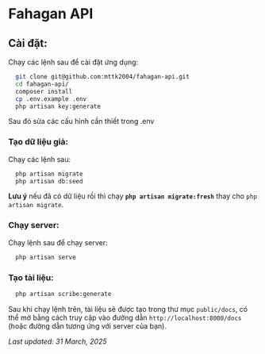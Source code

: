 # Fahagan API

## Cài đặt:

Chạy các lệnh sau để cài đặt ứng dụng:

```bash
  git clone git@github.com:mttk2004/fahagan-api.git
  cd fahagan-api/
  composer install
  cp .env.example .env
  php artisan key:generate
```

Sau đó sửa các cấu hình cần thiết trong .env

### Tạo dữ liệu giả:

Chạy các lệnh sau:

```bash
  php artisan migrate
  php artisan db:seed
```

**Lưu ý** nếu đã có dữ liệu rồi thì chạy **`php artisan migrate:fresh`** thay cho `php artisan migrate`.

### Chạy server:

Chạy lệnh sau để chạy server:

```bash
  php artisan serve
```

### Tạo tài liệu:

```bash
  php artisan scribe:generate
```

Sau khi chạy lệnh trên, tài liệu sẽ được tạo trong thư mục `public/docs`, có thể mở bằng cách truy cập vào đường dẫn `http://localhost:8000/docs` (hoặc đường dẫn tương ứng với server của bạn).

_Last updated: 31 March, 2025_
